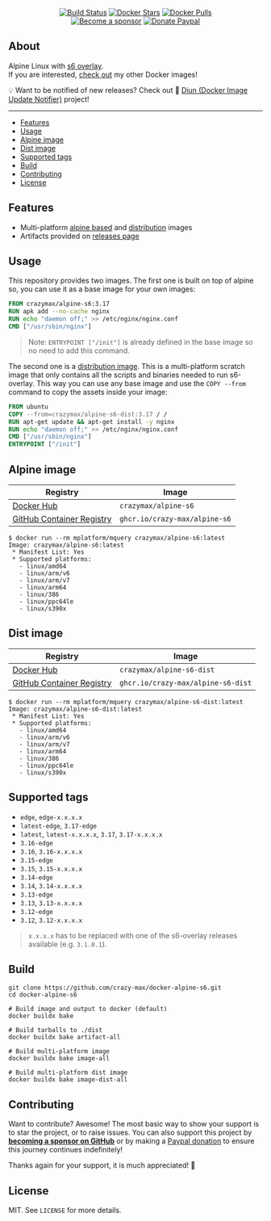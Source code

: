 <p align="center">
  <a href="https://github.com/crazy-max/docker-alpine-s6/actions?workflow=build"><img src="https://img.shields.io/github/workflow/status/crazy-max/docker-alpine-s6/build?label=build&logo=github&style=flat-square" alt="Build Status"></a>
  <a href="https://hub.docker.com/r/crazymax/alpine-s6/"><img src="https://img.shields.io/docker/stars/crazymax/alpine-s6.svg?style=flat-square&logo=docker" alt="Docker Stars"></a>
  <a href="https://hub.docker.com/r/crazymax/alpine-s6/"><img src="https://img.shields.io/docker/pulls/crazymax/alpine-s6.svg?style=flat-square&logo=docker" alt="Docker Pulls"></a>
  <br /><a href="https://github.com/sponsors/crazy-max"><img src="https://img.shields.io/badge/sponsor-crazy--max-181717.svg?logo=github&style=flat-square" alt="Become a sponsor"></a>
  <a href="https://www.paypal.me/crazyws"><img src="https://img.shields.io/badge/donate-paypal-00457c.svg?logo=paypal&style=flat-square" alt="Donate Paypal"></a>
</p>

## About

Alpine Linux with [s6 overlay](https://github.com/just-containers/s6-overlay/).<br />
If you are interested, [check out](https://hub.docker.com/r/crazymax/) my other Docker images!

💡 Want to be notified of new releases? Check out 🔔 [Diun (Docker Image Update Notifier)](https://github.com/crazy-max/diun) project!

___

* [Features](#features)
* [Usage](#usage)
* [Alpine image](#alpine-image)
* [Dist image](#dist-image)
* [Supported tags](#supported-tags)
* [Build](#build)
* [Contributing](#contributing)
* [License](#license)

## Features

* Multi-platform [alpine based](#alpine-image) and [distribution](#dist-image) images
* Artifacts provided on [releases page](https://github.com/crazy-max/docker-alpine-s6/releases)

## Usage

This repository provides two images. The first one is built on top of alpine
so, you can use it as a base image for your own images:

```dockerfile
FROM crazymax/alpine-s6:3.17
RUN apk add --no-cache nginx
RUN echo "daemon off;" >> /etc/nginx/nginx.conf
CMD ["/usr/sbin/nginx"]
```

> Note: `ENTRYPOINT ["/init"]` is already defined in the base image so no need
> to add this command.

The second one is a [distribution image](#dist-image). This is a
multi-platform scratch image that only contains all the scripts and binaries
needed to run s6-overlay. This way you can use any base image and use the
`COPY --from` command to copy the assets inside your image:

```dockerfile
FROM ubuntu
COPY --from=crazymax/alpine-s6-dist:3.17 / /
RUN apt-get update && apt-get install -y nginx
RUN echo "daemon off;" >> /etc/nginx/nginx.conf
CMD ["/usr/sbin/nginx"]
ENTRYPOINT ["/init"]
```

## Alpine image

| Registry                                                                                         | Image                           |
|--------------------------------------------------------------------------------------------------|---------------------------------|
| [Docker Hub](https://hub.docker.com/r/crazymax/alpine-s6/)                                            | `crazymax/alpine-s6`                 |
| [GitHub Container Registry](https://github.com/users/crazy-max/packages/container/package/alpine-s6)  | `ghcr.io/crazy-max/alpine-s6`        |

```
$ docker run --rm mplatform/mquery crazymax/alpine-s6:latest
Image: crazymax/alpine-s6:latest
 * Manifest List: Yes
 * Supported platforms:
   - linux/amd64
   - linux/arm/v6
   - linux/arm/v7
   - linux/arm64
   - linux/386
   - linux/ppc64le
   - linux/s390x
```

## Dist image

| Registry                                                                                         | Image                           |
|--------------------------------------------------------------------------------------------------|---------------------------------|
| [Docker Hub](https://hub.docker.com/r/crazymax/alpine-s6-dist/)                                            | `crazymax/alpine-s6-dist`                 |
| [GitHub Container Registry](https://github.com/users/crazy-max/packages/container/package/alpine-s6-dist)  | `ghcr.io/crazy-max/alpine-s6-dist`        |

```
$ docker run --rm mplatform/mquery crazymax/alpine-s6-dist:latest
Image: crazymax/alpine-s6-dist:latest
 * Manifest List: Yes
 * Supported platforms:
   - linux/amd64
   - linux/arm/v6
   - linux/arm/v7
   - linux/arm64
   - linux/386
   - linux/ppc64le
   - linux/s390x
```

## Supported tags

* `edge`, `edge-x.x.x.x`
* `latest-edge`, `3.17-edge`
* `latest`, `latest-x.x.x.x`, `3.17`, `3.17-x.x.x.x`
* `3.16-edge`
* `3.16`, `3.16-x.x.x.x`
* `3.15-edge`
* `3.15`, `3.15-x.x.x.x`
* `3.14-edge`
* `3.14`, `3.14-x.x.x.x`
* `3.13-edge`
* `3.13`, `3.13-x.x.x.x`
* `3.12-edge`
* `3.12`, `3.12-x.x.x.x`

> `x.x.x.x` has to be replaced with one of the s6-overlay releases available (e.g. `3.1.0.1`).

## Build

```shell
git clone https://github.com/crazy-max/docker-alpine-s6.git
cd docker-alpine-s6

# Build image and output to docker (default)
docker buildx bake

# Build tarballs to ./dist
docker buildx bake artifact-all

# Build multi-platform image
docker buildx bake image-all

# Build multi-platform dist image
docker buildx bake image-dist-all
```

## Contributing

Want to contribute? Awesome! The most basic way to show your support is to star the project, or to raise issues. You
can also support this project by [**becoming a sponsor on GitHub**](https://github.com/sponsors/crazy-max) or by making
a [Paypal donation](https://www.paypal.me/crazyws) to ensure this journey continues indefinitely!

Thanks again for your support, it is much appreciated! :pray:

## License

MIT. See `LICENSE` for more details.
